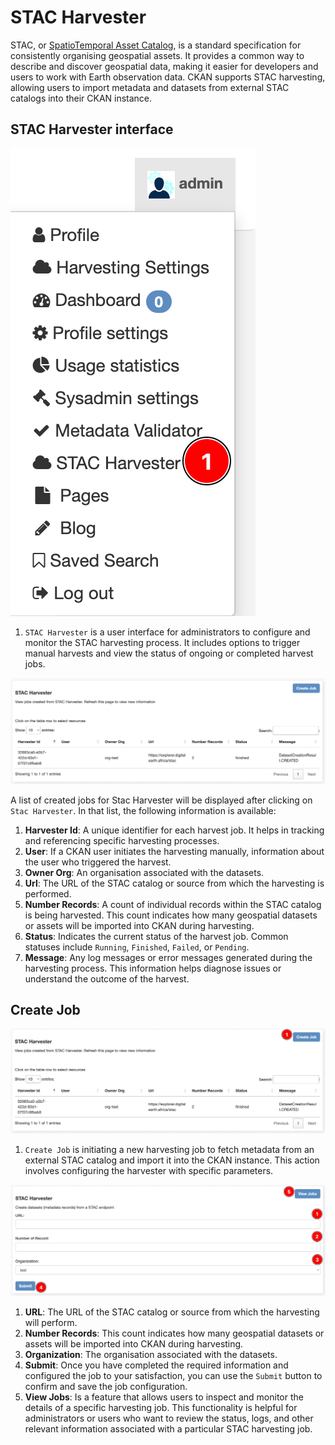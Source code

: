 # STAC Harvester

STAC, or [SpatioTemporal Asset Catalog](https://stacspec.org/en), is a standard specification for consistently organising 
geospatial assets. It provides a common way to describe and discover geospatial data, making it easier for developers and 
users to work with Earth observation data. CKAN supports STAC harvesting, allowing users to import metadata and datasets 
from external STAC catalogs into their CKAN instance.

## STAC Harvester interface


![profile option](./img/stac-harvester-1.png)

1. `STAC Harvester` is a user interface for administrators to configure and monitor the STAC harvesting process. 
It includes options to trigger manual harvests and view the status of ongoing or completed harvest jobs.

![profile option](./img/stac-harvester-2.png)

A list of created jobs for Stac Harvester will be displayed after clicking on `Stac Harvester`. In that list, 
the following information is available:

1. **Harvester Id**: A unique identifier for each harvest job. It helps in tracking and referencing specific harvesting processes.
2. **User**: If a CKAN user initiates the harvesting manually, information about the user who triggered the harvest.
3. **Owner Org**: An organisation associated with the datasets.
4. **Url**: The URL of the STAC catalog or source from which the harvesting is performed.
5. **Number Records**: A count of individual records within the STAC catalog is being harvested. This count indicates 
how many geospatial datasets or assets will be imported into CKAN during harvesting.
6. **Status**: Indicates the current status of the harvest job. Common statuses include `Running`, `Finished`, `Failed`, 
or `Pending`.
7. **Message**: Any log messages or error messages generated during the harvesting process. This information helps 
diagnose issues or understand the outcome of the harvest.


## Create Job

![profile option](./img/stac-harvester-3.png)

1. `Create Job` is initiating a new harvesting job to fetch metadata from an external STAC catalog and import it into 
the CKAN instance. This action involves configuring the harvester with specific parameters.

![profile option](./img/stac-harvester-4.png)

1. **URL**: The URL of the STAC catalog or source from which the harvesting will perform.
2. **Number Records**: This count indicates how many geospatial datasets or assets will be imported into CKAN during 
harvesting.
3. **Organization**: The organisation associated with the datasets.
4. **Submit**: Once you have completed the required information and configured the job to your satisfaction, you can use 
the `Submit` button to confirm and save the job configuration.
5. **View Jobs**: Is a feature that allows users to inspect and monitor the details of a specific harvesting job. 
This functionality is helpful for administrators or users who want to review the status, logs, and other relevant 
information associated with a particular STAC harvesting job.
